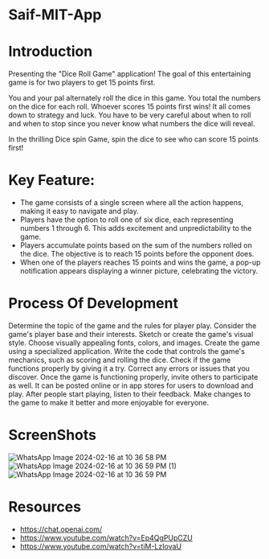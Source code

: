 # Saif-MIT-App

# Introduction

Presenting the "Dice Roll Game" application! The goal of this entertaining game is for two players to get 15 points first.

You and your pal alternately roll the dice in this game. You total the numbers on the dice for each roll. Whoever scores 15 points first wins!
It all comes down to strategy and luck. You have to be very careful about when to roll and when to stop since you never know what numbers the dice will reveal.

In the thrilling Dice spin Game, spin the dice to see who can score 15 points first!

# Key Feature:
* The game consists of a single screen where all the action happens, making it easy to navigate and play.
* Players have the option to roll one of six dice, each representing numbers 1 through 6. This adds excitement and unpredictability to the game.
* Players accumulate points based on the sum of the numbers rolled on the dice. The objective is to reach 15 points before the opponent does.
* When one of the players reaches 15 points and wins the game, a pop-up notification appears displaying a winner picture, celebrating the victory.

# Process Of Development
Determine the topic of the game and the rules for player play. Consider the game's player base and their interests.
Sketch or create the game's visual style. Choose visually appealing fonts, colors, and images.
Create the game using a specialized application. Write the code that controls the game's mechanics, such as scoring and rolling the dice.
 Check if the game functions properly by giving it a try. Correct any errors or issues that you discover.
 Once the game is functioning properly, invite others to participate as well. It can be posted online or in app stores for users to download and play.
After people start playing, listen to their feedback. Make changes to the game to make it better and more enjoyable for everyone.

# ScreenShots


![WhatsApp Image 2024-02-16 at 10 36 58 PM](https://github.com/nic-dgl104-winter-2024/Saif-MIT-App/assets/105549569/286c902f-6d2a-4823-a4b8-600f118e1027)
![WhatsApp Image 2024-02-16 at 10 36 59 PM (1)](https://github.com/nic-dgl104-winter-2024/Saif-MIT-App/assets/105549569/122eacf8-1e2b-498a-84c5-a4fda1876841)
![WhatsApp Image 2024-02-16 at 10 36 59 PM](https://github.com/nic-dgl104-winter-2024/Saif-MIT-App/assets/105549569/ffa18cee-8ed3-4eea-ae96-656d16c24800)


# Resources 
* https://chat.openai.com/
* https://www.youtube.com/watch?v=Ep4QgPUpCZU
* https://www.youtube.com/watch?v=tiM-LzIovaU
